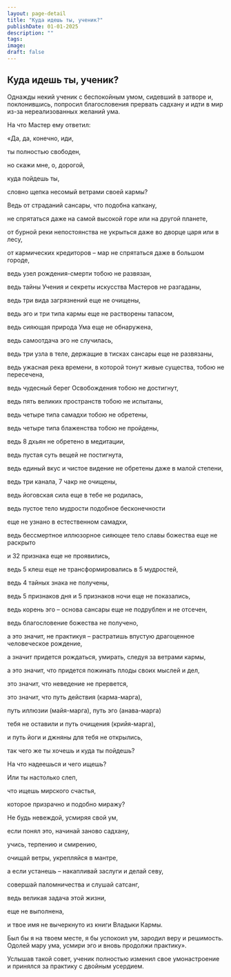 ```yaml
---
layout: page-detail
title: "Куда идешь ты, ученик?"
publishDate: 01-01-2025
description: ""
tags:
image:
draft: false
---
```


## Куда идешь ты, ученик?
Однажды некий ученик с беспокойным умом, сидевший в затворе и, поклонившись, попросил благословения прервать садхану и идти в мир из-за нереализованных желаний ума. 

На что Мастер ему ответил: 

«Да, да, конечно, иди,

ты полностью свободен,

но скажи мне, о, дорогой, 

куда пойдешь ты, 

словно щепка несомый ветрами своей кармы? 

Ведь от страданий сансары, что подобна капкану,

не спрятаться даже на самой высокой горе или на другой планете, 

от бурной реки непостоянства не укрыться даже во дворце царя или в лесу, 

от кармических кредиторов – мар не спрятаться даже в большом городе, 

ведь узел рождения-смерти тобою не развязан,

ведь тайны Учения и секреты искусства Мастеров не разгаданы,

ведь три вида загрязнений еще не очищены, 

ведь эго и три типа кармы еще не растворены тапасом, 

ведь сияющая природа Ума еще не обнаружена,

ведь самоотдача эго не случилась, 

ведь три узла в теле, держащие в тисках сансары еще не развязаны, 

ведь ужасная река времени, в которой тонут живые существа, тобою не пересечена, 

ведь чудесный берег Освобождения тобою не достигнут, 

ведь пять великих пространств тобою не испытаны,

ведь четыре типа самадхи тобою не обретены, 

ведь четыре типа блаженства тобою не пройдены, 

ведь 8 дхьян не обретено в медитации, 

ведь пустая суть вещей не постигнута, 

ведь единый вкус и чистое видение не обретены даже в малой степени, 

ведь три канала, 7 чакр не очищены, 

ведь йоговская сила еще в тебе не родилась, 

ведь пустое тело мудрости подобное бесконечности 

еще не узнано в естественном самадхи, 

ведь бессмертное иллюзорное сияющее тело славы божества еще не раскрыто 

и 32 признака еще не проявились, 

ведь 5 клеш еще не трансформировались в 5 мудростей, 

ведь 4 тайных знака не получены, 

ведь 5 признаков дня и 5 признаков ночи еще не показались, 

ведь корень эго – основа сансары еще не подрублен и не отсечен, 

ведь благословение божества не получено,

а это значит, не практикуя – растратишь впустую драгоценное человеческое рождение,

а значит придется рождаться, умирать, следуя за ветрами кармы,

а это значит, что придется пожинать плоды своих мыслей и дел,

это значит, что неведение не прервется, 

это значит, что путь действия (карма-марга),

путь иллюзии (майя-марга), путь эго (анава-марга)

тебя не оставили и путь очищения (крийя-марга), 

и путь йоги и джняны для тебя не открылись,

так чего же ты хочешь и куда ты пойдешь? 

На что надеешься и чего ищешь? 

Или ты настолько слеп, 

что ищешь мирского счастья, 

которое призрачно и подобно миражу?

Не будь невеждой, усмиряя свой ум, 

если понял это, начинай заново садхану,

учись, терпению и смирению,

очищай ветры, укрепляйся в мантре, 

а если устанешь – накапливай заслуги и делай севу, 

совершай паломничества и слушай сатсанг,

ведь великая задача этой жизни, 

еще не выполнена, 

и твое имя не вычеркнуто из книги Владыки Кармы.

Был бы я на твоем месте, я бы успокоил ум, зародил веру и решимость. Одолей мару ума, усмири эго и вновь продолжи практику».

Услышав такой совет, ученик полностью изменил свое умонастроение и принялся за практику с двойным усердием.
  
  
